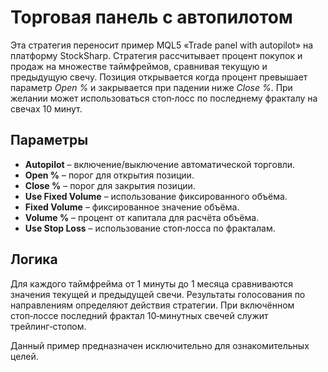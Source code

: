 # Торговая панель с автопилотом

Эта стратегия переносит пример MQL5 «Trade panel with autopilot» на платформу StockSharp.
Стратегия рассчитывает процент покупок и продаж на множестве таймфреймов, сравнивая текущую и предыдущую свечу. Позиция открывается когда процент превышает параметр *Open %* и закрывается при падении ниже *Close %*. При желании может использоваться стоп‑лосс по последнему фракталу на свечах 10 минут.

## Параметры

- **Autopilot** – включение/выключение автоматической торговли.
- **Open %** – порог для открытия позиции.
- **Close %** – порог для закрытия позиции.
- **Use Fixed Volume** – использование фиксированного объёма.
- **Fixed Volume** – фиксированное значение объёма.
- **Volume %** – процент от капитала для расчёта объёма.
- **Use Stop Loss** – использование стоп‑лосса по фракталам.

## Логика

Для каждого таймфрейма от 1 минуты до 1 месяца сравниваются значения текущей и предыдущей свечи. Результаты голосования по направлениям определяют действия стратегии. При включённом стоп‑лоссе последний фрактал 10‑минутных свечей служит трейлинг‑стопом.

Данный пример предназначен исключительно для ознакомительных целей.
